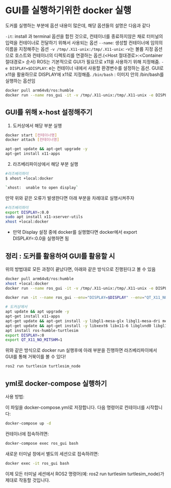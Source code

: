 # GUI를 실행하기위한 docker 실행

도커를 실행하는 부분에 옵션 내용이 많은데, 해당 옵션들의 설명은 다음과 같다

`-it`: install 과 terminal 옵션을 합친 것으로, 컨테이너를 종료하지않은 채로 터미널의 입력을 컨테이너로 전달하기 위해서 사용되는 옵션
`--name`: 생성할 컨테이너에 임의의 이름을 지정해주는 옵션
`-v /tmp/.X11-unix:/tmp/.X11-unix`: -v는 볼륨 지정 옵션으로 호스트와 컨테이너의 디렉토리를 연결하는 옵션.(<Host 절대경로>:<Container 절대경로> 순서) ROS는 기본적으로 GUI가 필요므로 x11을 사용하기 위해 지정해줌.
`-e DISPLAY=$DISPLAY`: e는 컨테이너 내에서 사용할 환경변수를 설정하는 옵션. GUI로 x11을 활용하므로 DISPLAY에 x11로 지정해줌.
`/bin/bash` : 이미지 안의 /bin/bash를 실행하는 옵션임

```bash
docker pull arm64v8/ros:humble
docker run --name ros_gui -it -v /tmp/.X11-unix:/tmp/.X11-unix -e DISPLAY=$DISPLAY arm64v8/ros:humble /bin/bash
```

## GUI를 위해 x-host 설정해주기

1. 도커상에서 해당 부분 실행

```bash
docker start [컨테이너명]
docker attach [컨테이너명]

apt-get update && apt-get upgrade -y
apt-get install x11-apps
```

2. 라즈베리파이상에서 해당 부분 실행

```bash
#라즈베리파이
$ xhost +local:docker

`xhost:  unable to open display`
```

만약 위와 같은 오류가 발생한다면 아래 부분을 차례대로 실행시켜주자

```bash
#라즈베리파이
export DISPLAY=:0.0
sudo apt install x11-xserver-utils
xhost +local:docker
```

* 만약 Display 설정 중에 docker를 실행했다면 docker에서 export DISPLAY=:0.0을 실행하면 됨



## 정리 : 도커를 활용하여 GUI를 활용할 시 
위의 방법대로 모든 과정이 끝났다면, 아래와 같은 방식으로 진행된다고 볼 수 있음

```bash
docker pull arm64v8/ros:humble
xhost +local:docker
docker run --name ros_gui -it -v /tmp/.X11-unix:/tmp/.X11-unix -e DISPLAY=$DISPLAY --device="/dev/dri:/dev/dri" arm64v8/ros:humble /bin/bash
 
docker run -it --name ros_gui --env="DISPLAY=$DISPLAY" --env="QT_X11_NO_MITSHM=1" --volume="/tmp/.X11-unix:/tmp/.X11-unix:rw" --volume="$XAUTHORITY:$XAUTHORITY"  --env="XAUTHORITY=$XAUTHORITY" arm64v8/ros:humble /bin/bash
```

```bash
# 도커상에서
apt update && apt upgrade -y
apt-get install x11-apps
apt-get update && apt-get install -y libgl1-mesa-glx libgl1-mesa-dri mesa-utils
apt-get update && apt-get install -y libxext6 libx11-6 libglvnd0 libgl1 libglx0 libegl1 libxcb1 libxkbcommon0
apt install ros-humble-turtlesim
export DISPLAY=:0
export QT_X11_NO_MITSHM=1

```

위와 같은 방식으로 docker run 실행후에 아래 부분을 진행하면 라즈베리파이에서 GUI를 통해 거북이를 볼 수 있다!

```bash
ros2 run turtlesim turtlesim_node
```

## yml로 docker-compose 실행하기

사용 방법:

이 파일을 docker-compose.yml로 저장합니다.
다음 명령어로 컨테이너를 시작합니다:

```bash
docker-compose up -d
```

컨테이너에 접속하려면:

```bash
docker-compose exec ros_gui bash
```

새로운 터미널 창에서 별도의 세션으로 접속하려면:

```bash
docker exec -it ros_gui bash
```

이제 모든 터미널 세션에서 ROS2 명령어(예: ros2 run turtlesim turtlesim_node)가 제대로 작동할 것입니다.